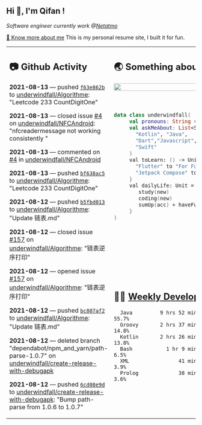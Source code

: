 <h2> Hi 👋, I'm Qifan ! </h2>
<p><em>Software engineer currently work @<a href="https://www.netatmo.com">Netatmo</a>
</em></p><p><a href="https://qifanyang.com/resume" target="_blank"> 🔭 Know more about me</a> This is my personal resume site, I built it for fun.</p>
<table><tr><td valign="top" rowspan="2">

 ## 📷 Github Activity
 <!-- githubActivity starts -->
  **2021-08-13** — pushed [`f63e862b`](https://github.com/underwindfall/Algorithme/commit/f63e862b8fd17f0a616027beb178a87fcd14c29c) to [underwindfall/Algorithme](https://api.github.com/repos/underwindfall/Algorithme): "Leetcode 233 CountDigitOne"

  **2021-08-13** — closed issue [#4](https://api.github.com/repos/underwindfall/NFCAndroid/issues/4) on [underwindfall/NFCAndroid](https://api.github.com/repos/underwindfall/NFCAndroid): "nfcreadermessage not working consistently "

  **2021-08-13** — commented on [#4](https://github.com/underwindfall/NFCAndroid/issues/4#issuecomment-898486194) in [underwindfall/NFCAndroid](https://api.github.com/repos/underwindfall/NFCAndroid)

  **2021-08-13** — pushed [`bf638ac5`](https://github.com/underwindfall/Algorithme/commit/bf638ac548637b0f9eb2013376c7c37a80a998a5) to [underwindfall/Algorithme](https://api.github.com/repos/underwindfall/Algorithme): "Leetcode 233 CountDigitOne"

  **2021-08-12** — pushed [`b5fbd013`](https://github.com/underwindfall/Algorithme/commit/b5fbd0138248230fc5da0db2ee06e8da671aea16) to [underwindfall/Algorithme](https://api.github.com/repos/underwindfall/Algorithme): "Update 链表.md"

  **2021-08-12** — closed issue [#157](https://api.github.com/repos/underwindfall/Algorithme/issues/157) on [underwindfall/Algorithme](https://api.github.com/repos/underwindfall/Algorithme): "链表逆序打印"

  **2021-08-12** — opened issue [#157](https://api.github.com/repos/underwindfall/Algorithme/issues/157) on [underwindfall/Algorithme](https://api.github.com/repos/underwindfall/Algorithme): "链表逆序打印"

  **2021-08-12** — pushed [`bc807af2`](https://github.com/underwindfall/Algorithme/commit/bc807af2d0bad957b956d9f4981ca34ca0af614c) to [underwindfall/Algorithme](https://api.github.com/repos/underwindfall/Algorithme): "Update 链表.md"

  **2021-08-12** — deleted branch "dependabot/npm_and_yarn/path-parse-1.0.7" on [underwindfall/create-release-with-debugapk](https://api.github.com/repos/underwindfall/create-release-with-debugapk)

  **2021-08-12** — pushed [`6cd08e9d`](https://github.com/underwindfall/create-release-with-debugapk/commit/6cd08e9d29e6de4ca937331cce8ff0d9de1d6039) to [underwindfall/create-release-with-debugapk](https://api.github.com/repos/underwindfall/create-release-with-debugapk): "Bump path-parse from 1.0.6 to 1.0.7"
 <!-- githubActivity ends -->
 </td><td valign="top">

 ## 🌏 Something about me
 <!-- profile starts -->
 <a href="https://github.com/underwindfall" width="100%">
   <img src="http://github-readme-streak-stats.herokuapp.com?user=underwindfall&theme=algolia&hide_border=true&dates=30DD8A&background=00000000" width="100%"/>
 </a>
 <br/>
 <br/>
 <br/>

 ```kotlin
 data class underwindfall(
      val pronouns: String = "he|him",
      val askMeAbout: List<String> = listOf(
        "Kotlin", "Java",
        "Dart","Javascript", "Typescript",
        "Swift"
      )
      val toLearn: () -> Unit = {
        "Flutter" to "For Fun",
        "Jetpack Compose" to "Future"
      }
      val dailyLife: Unit = (0..end).reduce { acc, new ->
         study(new)
         coding(new)
         sumUp(acc) + haveFun(new)
      }
 )
 ```
 <!-- profile ends -->
 </td></tr><tr><td valign="top">

 ## 🏊‍♂️ <a href="https://gist.github.com/underwindfall/377ee88ba1fabd1e93516e48ca9c61eb" target="_blank">Weekly Development Breakdown</a>
  <!-- codeTime starts -->
  ```text
    Java         9 hrs 52 mins  ■■■■■■■■■■■■■■■■▦□□□□□□□  55.7%
    Groovy       2 hrs 37 mins  ■■■■■■■□□□□□□□□□□□□□□□□□  14.8%
    Kotlin       2 hrs 26 mins  ■■■■■■▦□□□□□□□□□□□□□□□□□  13.8%
    Bash           1 hr 9 mins  ■■■■■□□□□□□□□□□□□□□□□□□□   6.5%
    XML                41 mins  ■■■■▥□□□□□□□□□□□□□□□□□□□   3.9%
    Prolog             38 mins  ■■■■◱□□□□□□□□□□□□□□□□□□□   3.6%
  ```
  <!-- codeTime starts -->
  </td></tr></table>
